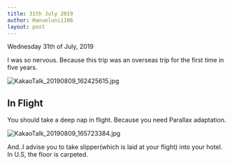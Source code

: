 ```yaml
---
title: 31th July 2019
author: Hanueluni1106
layout: post
---
```

Wednesday 31th of July, 2019

I was so nervous. Because this trip was an overseas trip for the first time in five years.


![KakaoTalk_20190809_162425615.jpg](C:\Users\Administrator\Desktop\KakaoTalk_20190809_162425615.jpg)

## In Flight

You should take a deep nap in flight. Because you need Parallax adaptation.


![KakaoTalk_20190809_165723384.jpg](C:\Users\Administrator\Desktop\KakaoTalk_20190809_165723384.jpg)

And..I advise you to take slipper(which is laid at your flight) into your hotel. In U.S, the floor is carpeted.
